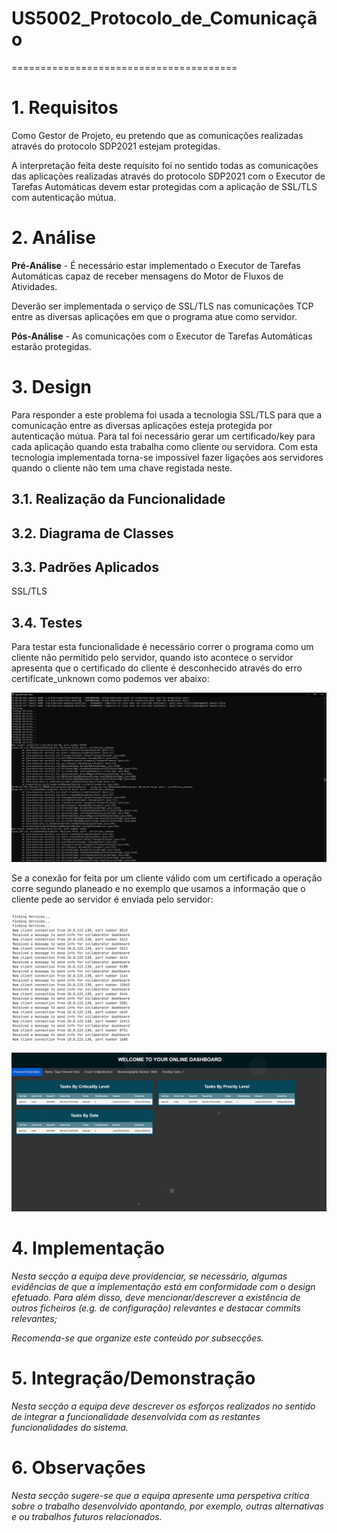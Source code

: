# US5002_Protocolo_de_Comunicação
=======================================

# 1. Requisitos

Como Gestor de Projeto, eu pretendo que as comunicações realizadas através do protocolo SDP2021 estejam protegidas.

A interpretação feita deste requisito foi no sentido todas as comunicações das aplicações realizadas através do protocolo SDP2021 com o Executor de Tarefas Automáticas devem estar protegidas com a aplicação de SSL/TLS com autenticação mútua.

# 2. Análise

**Pré-Análise** - É necessário estar implementado o Executor de Tarefas Automáticas capaz de receber mensagens do Motor de Fluxos de Atividades.

Deverão ser implementada o serviço de SSL/TLS nas comunicações TCP entre as diversas aplicações em que o programa atue como servidor.

**Pós-Análise** - As comunicações com o Executor de Tarefas Automáticas estarão protegidas.

# 3. Design

Para responder a este problema foi usada a tecnologia SSL/TLS para que a comunicação entre as diversas aplicações esteja protegida por autenticação mútua. Para tal foi necessário gerar um certificado/key para cada aplicação quando esta trabalha como cliente ou servidora. Com esta tecnologia implementada torna-se impossível fazer ligações aos servidores quando o cliente não tem uma chave registada neste.

## 3.1. Realização da Funcionalidade


## 3.2. Diagrama de Classes


## 3.3. Padrões Aplicados

SSL/TLS

## 3.4. Testes

Para testar esta funcionalidade é necessário correr o programa como um cliente não permitido pelo servidor, quando isto acontece o servidor apresenta que o certificado do cliente é desconhecido através do erro certificate_unknown como podemos ver abaixo:

![SSL](SSL.png)

Se a conexão for feita por um cliente válido com um certificado a operação corre segundo planeado e no exemplo que usamos a informação que o cliente pede ao servidor é enviada pelo servidor:

![server](server.png)

![dashboard](dashboard.png)

# 4. Implementação

*Nesta secção a equipa deve providenciar, se necessário, algumas evidências de que a implementação está em conformidade com o design efetuado. Para além disso, deve mencionar/descrever a existência de outros ficheiros (e.g. de configuração) relevantes e destacar commits relevantes;*

*Recomenda-se que organize este conteúdo por subsecções.*

# 5. Integração/Demonstração

*Nesta secção a equipa deve descrever os esforços realizados no sentido de integrar a funcionalidade desenvolvida com as restantes funcionalidades do sistema.*

# 6. Observações

*Nesta secção sugere-se que a equipa apresente uma perspetiva critica sobre o trabalho desenvolvido apontando, por exemplo, outras alternativas e ou trabalhos futuros relacionados.*
